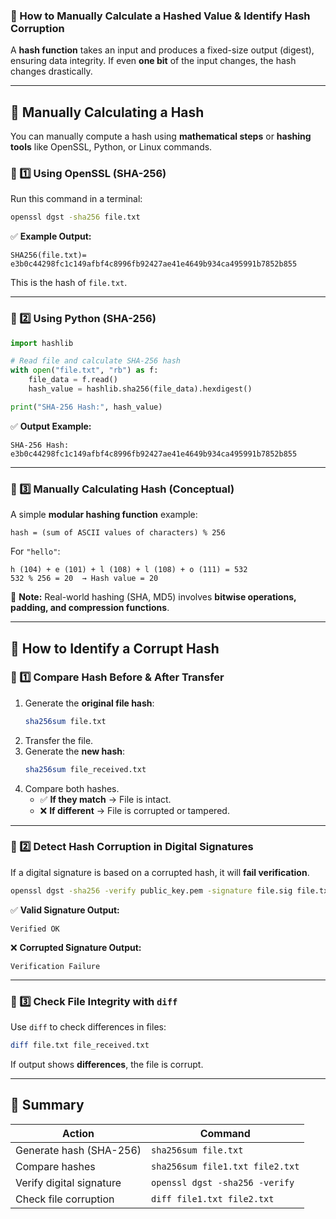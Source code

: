 ### **🔹 How to Manually Calculate a Hashed Value & Identify Hash Corruption**  

A **hash function** takes an input and produces a fixed-size output (digest), ensuring data integrity. If even **one bit** of the input changes, the hash changes drastically.

---

## **📌 Manually Calculating a Hash**
You can manually compute a hash using **mathematical steps** or **hashing tools** like OpenSSL, Python, or Linux commands.

### **🔹 1️⃣ Using OpenSSL (SHA-256)**
Run this command in a terminal:
```bash
openssl dgst -sha256 file.txt
```
✅ **Example Output:**
```
SHA256(file.txt)= e3b0c44298fc1c149afbf4c8996fb92427ae41e4649b934ca495991b7852b855
```
This is the hash of `file.txt`.

---

### **🔹 2️⃣ Using Python (SHA-256)**
```python
import hashlib

# Read file and calculate SHA-256 hash
with open("file.txt", "rb") as f:
    file_data = f.read()
    hash_value = hashlib.sha256(file_data).hexdigest()

print("SHA-256 Hash:", hash_value)
```
✅ **Output Example:**
```
SHA-256 Hash: e3b0c44298fc1c149afbf4c8996fb92427ae41e4649b934ca495991b7852b855
```

---

### **🔹 3️⃣ Manually Calculating Hash (Conceptual)**
A simple **modular hashing function** example:
```
hash = (sum of ASCII values of characters) % 256
```
For `"hello"`:
```
h (104) + e (101) + l (108) + l (108) + o (111) = 532
532 % 256 = 20  → Hash value = 20
```
🔹 **Note:** Real-world hashing (SHA, MD5) involves **bitwise operations, padding, and compression functions**.

---

## **📌 How to Identify a Corrupt Hash**
### **🔹 1️⃣ Compare Hash Before & After Transfer**
1. Generate the **original file hash**:
   ```bash
   sha256sum file.txt
   ```
2. Transfer the file.
3. Generate the **new hash**:
   ```bash
   sha256sum file_received.txt
   ```
4. Compare both hashes.
   - ✅ **If they match** → File is intact.
   - ❌ **If different** → File is corrupted or tampered.

---

### **🔹 2️⃣ Detect Hash Corruption in Digital Signatures**
If a digital signature is based on a corrupted hash, it will **fail verification**.
```bash
openssl dgst -sha256 -verify public_key.pem -signature file.sig file.txt
```
✅ **Valid Signature Output:**
```
Verified OK
```
❌ **Corrupted Signature Output:**
```
Verification Failure
```

---

### **🔹 3️⃣ Check File Integrity with `diff`**
Use `diff` to check differences in files:
```bash
diff file.txt file_received.txt
```
If output shows **differences**, the file is corrupt.

---

## **🔹 Summary**
| **Action** | **Command** |
|------------|------------|
| Generate hash (SHA-256) | `sha256sum file.txt` |
| Compare hashes | `sha256sum file1.txt file2.txt` |
| Verify digital signature | `openssl dgst -sha256 -verify` |
| Check file corruption | `diff file1.txt file2.txt` |
